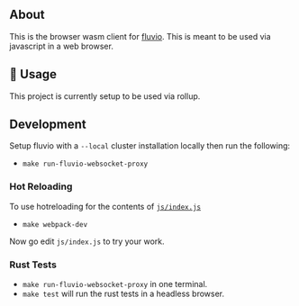 ## About
This is the browser wasm client for
[fluvio](https://github.com/infinyon/fluvio). This is meant to be used via
javascript in a web browser.

## 🚴 Usage

This project is currently setup to be used via rollup.

## Development

Setup fluvio with a `--local` cluster installation locally then run the
following:

* `make run-fluvio-websocket-proxy`

### Hot Reloading
To use hotreloading for the contents of
[`js/index.js`](https://github.com/infinyon/fluvio-client-wasm/blob/main/js/index.js)
* `make webpack-dev`

Now go edit `js/index.js` to try your work.

### Rust Tests
* `make run-fluvio-websocket-proxy` in one terminal.
* `make test`  will run the rust tests in a headless browser.
